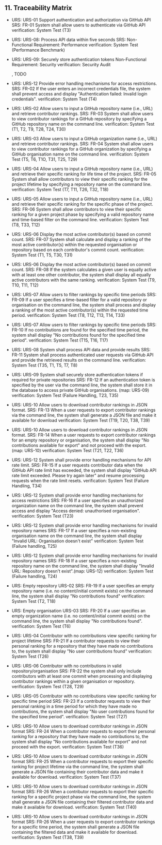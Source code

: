 ## 11. Traceability Matrix

- URS: URS-01 Support authentication and authorization via GitHub API
  SRS: FR-01 System shall allow users to authenticate via GitHub API
  verification: System Test (T3)
- URS: URS-08: Process API data within five seconds
  SRS: Non-Functional Requirement: Performance
  verification: System Test (Performance Benchmark)
- URS: URS-09: Securely store authentication tokens
  Non-Functional Requirement: Security
  verification: Security Audit
  
  , 
  TODO

- URS: URS-12 Provide error handling mechanisms for access restrictions.
  SRS: FR-02 If the user enters an incorrect credentials file, the system shall prevent access and display "Authentication failed: Invalid login credentials". 
  verification: System Test (T4)

- URS: URS-02 Allow users to input a GitHub repository name (i.e., URL) and retrieve contributor rankings.
  SRS: FR-03 System shall allow users to view contributor rankings for a GitHub repository by specifying a GitHub repository name on the command line.
  verification: System Test (T1, T2,  T9, T28, T24, T30)

- URS: URS-03 Allow users to input a GitHub organization name (i.e., URL) and retrieve contributor rankings.
  SRS: FR-04 System shall allow users to view contributor rankings for a GitHub organization by specifying a GitHub organisation name on the command line.
  verification: System Test (T5, T6, T1O, T31, T25, T29)

- URS: URS-04 Allow users to input a GitHub repository name (i.e., URL) and retrieve their specific ranking for life time of the project.
  SRS: FR-05 System shall allow contributors to view their specific ranking for the project lifetime by specifying a repository name on the command line.
  verification: System Test (T7, T11, T26, T32, T18)

- URS: URS-05 Allow users to input a GitHub repository name (i.e., URL) and retrieve their specific ranking for the specific phase of the project.
  SRS: FR-06 System shall allow contributors to view their specific ranking for a given project phase by specifying a valid repository name and time-based filter on the command line.
  verification: System Test (T8, T33, T12)

- URS: URS-06 Display the most active contributor(s) based on commit count.
  SRS: FR-07 System shall calculate and display a ranking of the most active contributor(s) within the requested organisation or repository based on each contributor's commit count.
  verification: System Test (T1, T5, T30, T31)

- URS: URS-06 Display the most active contributor(s) based on commit count.
  SRS: FR-08 If the system calculates a given user is equally active with at least one other contributor, the system shall display all equally active contributors with the same ranking. 
  verification: System Test (T9, T10, T11, T12)

- URS: URS-07 Allow users to filter rankings by specific time periods
  SRS: FR-09 If a user specifies a time-based filter for a valid repository or organisation on the command line, the system shall process and display a ranking of the most active contributor(s) within the requested time period.
  verification: System Test (T8, T12, T13, T14, T33)

- URS: URS-07 Allow users to filter rankings by specific time periods
  SRS: FR-10 If no contributions are found for the specified time period, the system shall display "No contributions found for the specified time period". 
  verification: System Test (T15, T16, T17)

- URS: URS-08 System shall process API data and provide results
  SRS: FR-11 System shall process authenticated user requests via GitHub API and provide the retrieved results on the command line.
  verification: System Test (T35, T1, T5, T7, T8)

- URS: URS-09 System shall securely store authentication tokens if required for private repositories
  SRS: FR-12 If an authentication token is specified by the user via the command line, the system shall store it in the database to access private GitHub organisations. (map: URS-09)
  verification: System Test (Failure Handling, T23, T35) 

- URS: URS-10 Allow users to download contributor rankings in JSON format.
  SRS: FR-13 When a user requests to export contributor rankings via the command line, the system shall generate a JSON file and make it available for download
  verification: System Test (T19, T20, T38, T39)

- URS: URS-10 Allow users to download contributor rankings in JSON format.
  SRS: FR-14 When a user requests to export contributor rankings for an empty repository or organisation, the system shall display "No contributions available for export" and not proceed with the export. (map: URS-10)
  verification: System Test (T21, T22, T36)

- URS: URS-12 System shall provide error handling mechanisms for API rate limit. 
  SRS: FR-15 If a user requests contributor data when the GitHub API rate limit has exceeded, the system shall display "GitHub API rate limit exceeded. Please try again later" and resume processing requests when the rate limit resets.
  verification: System Test (Failure Handling, T34)

- URS: URS-12 System shall provide error handling mechanisms for access restrictions
  SRS: FR-16 If a user specifies an unauthorized organization name on the command line, the system shall prevent access and display "Access denied: unauthorised organisation".
  verification: System Test (T23)

- URS: URS-12 System shall provide error handling mechanisms for invalid repository names
  SRS: FR-17 If a user specifies a non-existing organisation name on the command line, the system shall display "Invalid URL: Organisation doesn't exist"
  verification: System Test (Failure handling, T25)

- URS: URS-12 System shall provide error handling mechanisms for invalid repository names
  SRS: FR-18 If a user specifies a non-existing repository name on the command line, the system shall display "Invalid URL: Repository doesn't exist".(map: URS-12)
  verification: System Test (Failure handling, T24)

- URS: Empty repository URS-02
  SRS: FR-19 If a user specifies an empty repository name (i.e. no content/initial commit exists) on the command line, the system shall display "No contributions found"
  verification: System Test (T2, T18)

- URS: Empty organisation URS-03
  SRS: FR-20 If a user specifies an empty organization name (i.e. no content/initial commit exists) on the command line, the system shall display "No contributions found".
  verification: System Test (T6)

- URS: URS-04 Contributor with no contributions view specific ranking for project lifetime
  SRS: FR-21 If a contributor requests to view their personal ranking for a repository that they have made no contributions to, the system shall display "No user contributions found"
  verification: System Test (T26)

- URS: URS-06 Contributor with no contributions in valid repository/organisation
  SRS: FR-22 the system shall only include contributors with at least one commit when processing and displaying contributor rankings within a given organisation or repository. 
  verification: System Test (T28, T29)
  
- URS: URS-05 Contributor with no contributions view specific ranking for specific time period
  SRS: FR-23 If a contributor requests to view their personal ranking in a time period for which they have made no contributions, the system shall display "No user contributions found for the specified time period".
  verification: System Test (T27)

- URS: URS-10 Allow users to download contributor rankings in JSON format
  SRS: FR-24 When a contributor requests to export their personal ranking for a repository that they have made no contributions to, the system shall display "No contributions available for export" and not proceed with the export.
  verification: System Test (T36)

- URS: URS-10 Allow users to download contributor rankings in JSON format
  SRS: FR-25 When a contributor requests to export their specific ranking for project lifetime via the command line, the system shall generate a JSON file containing their contributor data and make it available for download.
  verification: System Test (T37)
  
- URS: URS-10 Allow users to download contributor rankings in JSON format
  SRS: FR-26 When a contributor requests to export their specific ranking for a specific project phase via the command line, the system shall generate a JSON file containing their filtered contributor data and make it available for download. 
  verification: System Test (T40)

- URS: URS-10 Allow users to download contributor rankings in JSON format
  SRS: FR-26 When a user requests to export contributor rankings for a specific time period, the system shall generate a JSON file containing the filtered data and make it available for download.
  verification: System Test (T38, T39)
